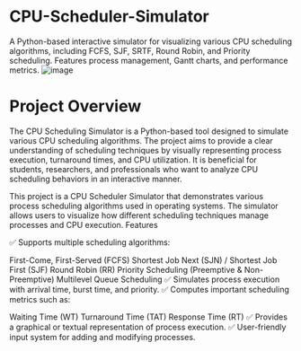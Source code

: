 # CPU-Scheduler-Simulator
A Python-based interactive simulator for visualizing various CPU scheduling algorithms, including FCFS, SJF, SRTF, Round Robin, and Priority scheduling. Features process management, Gantt charts, and performance metrics.
![image](https://github.com/user-attachments/assets/951b8e81-68aa-40a6-bd1a-3810f367c330)

<h1>Project Overview</h1>

The CPU Scheduling Simulator is a Python-based tool designed to simulate various CPU scheduling algorithms. The project aims to provide a clear understanding of scheduling techniques by visually representing process execution, turnaround times, and CPU utilization. It is beneficial for students, researchers, and professionals who want to analyze CPU scheduling behaviors in an interactive manner.

This project is a CPU Scheduler Simulator that demonstrates various process scheduling algorithms used in operating systems. The simulator allows users to visualize how different scheduling techniques manage processes and CPU execution.
Features


✅ Supports multiple scheduling algorithms:

First-Come, First-Served (FCFS)
Shortest Job Next (SJN) / Shortest Job First (SJF)
Round Robin (RR)
Priority Scheduling (Preemptive & Non-Preemptive)
Multilevel Queue Scheduling
✅ Simulates process execution with arrival time, burst time, and priority.
✅ Computes important scheduling metrics such as:

Waiting Time (WT)
Turnaround Time (TAT)
Response Time (RT)
✅ Provides a graphical or textual representation of process execution.
✅ User-friendly input system for adding and modifying processes.
